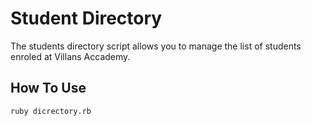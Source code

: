# Student Directory

The students directory script allows you to manage the list of students enroled at Villans Accademy.

## How To Use

```shell
ruby dicrectory.rb
```
